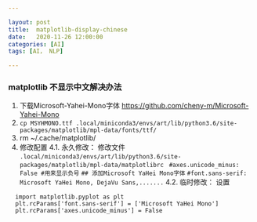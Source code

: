 ```yaml
---

layout: post
title:  matplotlib-display-chinese
date:   2020-11-26 12:00:00
categories: [AI]
tags: [AI， NLP]

---
```



### matplotlib 不显示中文解决办法
1. 下载Microsoft-Yahei-Mono字体 https://github.com/cheny-m/Microsoft-Yahei-Mono
2. `cp MSYHMONO.ttf .local/miniconda3/envs/art/lib/python3.6/site-packages/matplotlib/mpl-data/fonts/ttf/`
3. rm ~/.cache/matplotlib/
4.  修改配置
  4.1.  永久修改：
  修改文件 `.local/miniconda3/envs/art/lib/python3.6/site-packages/matplotlib/mpl-data/matplotlibrc `
  `#axes.unicode_minus: False #用来显示负号`
  `## 添加Microsoft YaHei Mono字体`
  `#font.sans-serif: Microsoft YaHei Mono, DejaVu Sans,.......`
  4.2.  临时修改：
  设置
  ~~~
    import matplotlib.pyplot as plt
    plt.rcParams['font.sans-serif'] = ['Microsoft YaHei Mono']
    plt.rcParams['axes.unicode_minus'] = False
  ~~~
